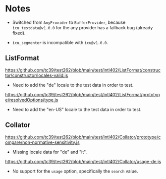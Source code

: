 # Notes

- Switched from `AnyProvider` to `BufferProvider`, because `icu_testdata@v1.0.0` for the any provider
has a fallback bug (already fixed).

- `icu_segmenter` is incompatible with `icu@v1.0.0`.

## ListFormat

https://github.com/tc39/test262/blob/main/test/intl402/ListFormat/constructor/constructor/locales-valid.js

- Need to add the "de" locale to the test data in order to test.

https://github.com/tc39/test262/blob/main/test/intl402/ListFormat/prototype/resolvedOptions/type.js

- Need to add the "en-US" locale to the test data in order to test.


## Collator

https://github.com/tc39/test262/blob/main/test/intl402/Collator/prototype/compare/non-normative-sensitivity.js

- Missing locale data for "de" and "it".

https://github.com/tc39/test262/blob/main/test/intl402/Collator/usage-de.js

- No support for the `usage` option, specifically the `search` value.

